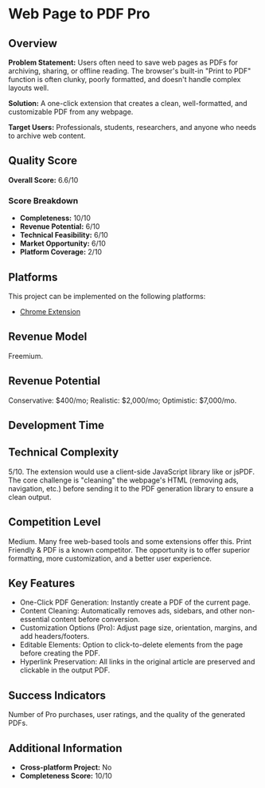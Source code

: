 # Web Page to PDF Pro

## Overview
**Problem Statement:** Users often need to save web pages as PDFs for archiving, sharing, or offline reading. The browser's built-in "Print to PDF" function is often clunky, poorly formatted, and doesn't handle complex layouts well.

**Solution:** A one-click extension that creates a clean, well-formatted, and customizable PDF from any webpage.

**Target Users:** Professionals, students, researchers, and anyone who needs to archive web content.

## Quality Score
**Overall Score:** 6.6/10

### Score Breakdown
- **Completeness:** 10/10
- **Revenue Potential:** 6/10
- **Technical Feasibility:** 6/10
- **Market Opportunity:** 6/10
- **Platform Coverage:** 2/10

## Platforms
This project can be implemented on the following platforms:
- [Chrome Extension](./platforms/chrome-extension/)

## Revenue Model
Freemium.

## Revenue Potential
Conservative: $400/mo; Realistic: $2,000/mo; Optimistic: $7,000/mo.

## Development Time


## Technical Complexity
5/10. The extension would use a client-side JavaScript library like or jsPDF. The core challenge is "cleaning" the webpage's HTML (removing ads, navigation, etc.) before sending it to the PDF generation library to ensure a clean output.

## Competition Level
Medium. Many free web-based tools and some extensions offer this. Print Friendly & PDF is a known competitor. The opportunity is to offer superior formatting, more customization, and a better user experience.

## Key Features
- One-Click PDF Generation: Instantly create a PDF of the current page.
- Content Cleaning: Automatically removes ads, sidebars, and other non-essential content before conversion.
- Customization Options (Pro): Adjust page size, orientation, margins, and add headers/footers.
- Editable Elements: Option to click-to-delete elements from the page before creating the PDF.
- Hyperlink Preservation: All links in the original article are preserved and clickable in the output PDF.

## Success Indicators
Number of Pro purchases, user ratings, and the quality of the generated PDFs.

## Additional Information
- **Cross-platform Project:** No
- **Completeness Score:** 10/10

